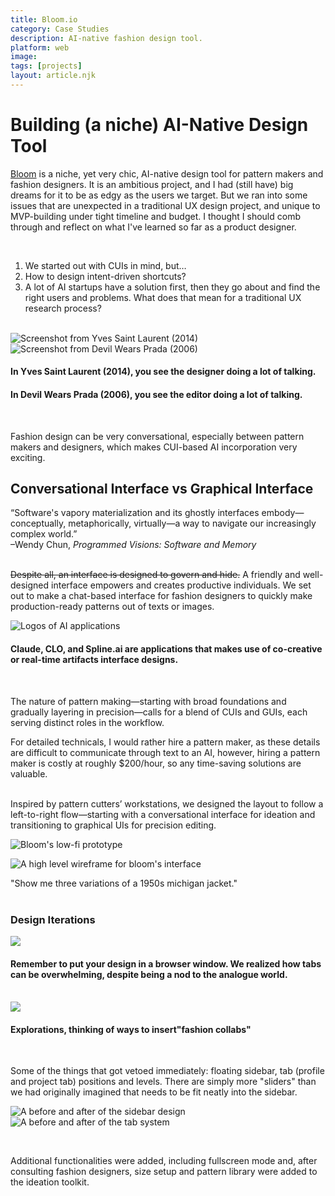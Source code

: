 ```yaml
---
title: Bloom.io
category: Case Studies
description: AI-native fashion design tool.
platform: web
image: 
tags: [projects]
layout: article.njk
---
```


# Building (a niche) AI-Native Design Tool

[Bloom](https://bloom3d.io/) is a niche, yet very chic, AI-native design tool for pattern makers and fashion designers. It is an ambitious project, and I had (still have) big dreams for it to be as edgy as the users we target. But we ran into some issues that are unexpected in a traditional UX design project, and unique to MVP-building under tight timeline and budget. I thought I should comb through and reflect on what I've learned so far as a product designer.

<br>

<ol>
    <li>We started out with CUIs in mind, but…
    <li>How to design intent-driven shortcuts?
    <li>A lot of AI startups have a solution first, then they go about and find the right users and problems. What does that mean for a traditional UX research process? 
</ol>
<br>

<img src="/assets/images/ysl.webp" alt="Screenshot from Yves Saint Laurent (2014)">
<img src="/assets/images/dwp.webp" alt="Screenshot from Devil Wears Prada (2006)">

#### In Yves Saint Laurent (2014), you see the designer doing a lot of talking.
#### In Devil Wears Prada (2006), you see the editor doing a lot of talking.

<br>


Fashion design can be very conversational, especially between pattern makers and designers, which makes CUI-based AI incorporation very exciting.

## Conversational Interface vs Graphical Interface

<div class="quote">
    “Software's vapory materialization and its ghostly interfaces embody— conceptually, metaphorically, virtually—a way to navigate our increasingly complex world.” <br>
–Wendy Chun, <i>Programmed Visions: Software and Memory</i>
</div>
<br>

~~Despite all, an interface is designed to govern and hide.~~ A friendly and well-designed interface empowers and creates productive individuals. We set out to make a chat-based interface for fashion designers to quickly make production-ready patterns out of texts or images.
<br>

![Logos of AI applications]()

#### Claude, CLO, and Spline.ai are applications that makes use of co-creative or real-time artifacts interface designs. 

<br>

The nature of pattern making—starting with broad foundations and gradually layering in precision—calls for a blend of CUIs and GUIs, each serving distinct roles in the workflow.

<div class="quote">
    For detailed technicals, I would rather hire a pattern maker, as these details are difficult to communicate through text to an AI, however, hiring a pattern maker is costly at roughly $200/hour, so any time-saving solutions are valuable.
</div>
<br>

Inspired by pattern cutters’ workstations, we designed the layout to follow a left-to-right flow—starting with a conversational interface for ideation and transitioning to graphical UIs for precision editing. <br>

<img src="/assets/images/lofi.png" alt="Bloom's low-fi prototype">

![A high level wireframe for bloom's interface]()

<div class="quote">
    "Show me three variations of a 1950s michigan jacket."
</div>
<br>

### Design Iterations

<img src="assets/images/browswerlofi.png">

#### Remember to put your design in a browser window. We realized how tabs can be overwhelming, despite being a nod to the analogue world.
<br>
<img src="assets/images/collab.png">

#### Explorations, thinking of ways to insert"fashion collabs"

<br>

Some of the things that got vetoed immediately: floating sidebar, tab (profile and project tab) positions and levels. There are simply more "sliders" than we had originally imagined that needs to be fit neatly into the sidebar. 

![A before and after of the sidebar design](assets/images/sidebar.png)
![A before and after of the tab system](assets/images/tabsystem.png)

<br>

Additional functionalities were added, including fullscreen mode and, after consulting fashion designers, size setup and pattern library were added to the ideation toolkit.